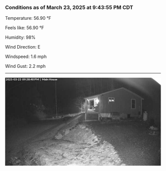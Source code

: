 ### Conditions as of March 23, 2025 at 9:43:55 PM CDT 

Temperature: 56.90 &deg;F

Feels like: 56.90 &deg;F

Humidity: 98%

Wind Direction: E

Windspeed: 1.6 mph

Wind Gust: 2.2 mph

---

<img src="./images/latest.jpeg"/>

